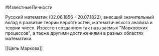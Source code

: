 #ИзвестныеЛичности

Русский математик (02.06.1856 - 20.07.1822), внесший значительный вклад в развитие теории вероятностей, математического анализа и теории чисел. Известен созданием так называемых "Марковских процессов", а также другими достижениями в разных областях математики.

[[Цепь Маркова]]